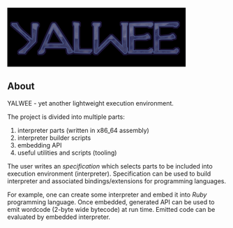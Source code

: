 ![GitHub Logo](/misc/logo.png)

## About

YALWEE - yet another lightweight execution environment.

The project is divided into multiple parts:
1. interpreter parts (written in x86_64 assembly)
2. interpreter builder scripts
3. embedding API
4. useful utilities and scripts (tooling)

The user writes an *specification* which selects parts
to be included into execution environment (interpreter).
Specification can be used to build interpreter and associated
bindings/extensions for programming languages.

For example, one can create some interpreter and embed it
into *Ruby* programming language.
Once embedded, generated API can be used to emit wordcode
(2-byte wide bytecode) at run time. Emitted code can be
evaluated by embedded interpreter.


